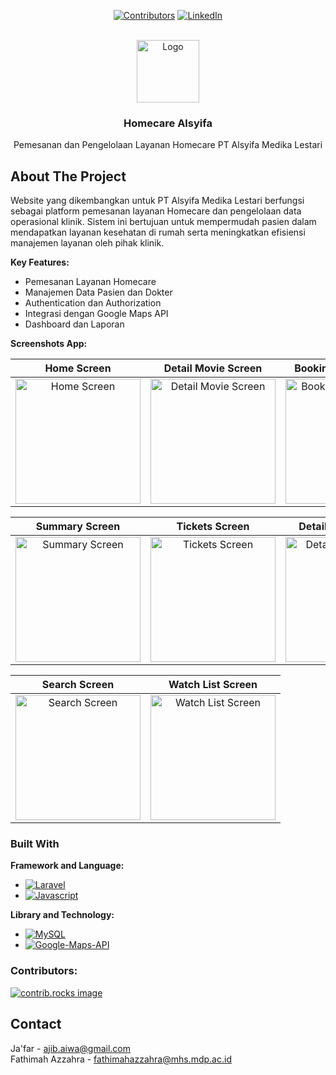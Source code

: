<a id="readme-top"></a>

<div align="center">

[![Contributors][contributors-shield]][contributors-url]
[![LinkedIn][linkedin-shield]][linkedin-url]

</div>
<!-- PROJECT LOGO -->
<br />
<div align="center">
  <a href="https://github.com/jafar144/kp-syifa">
    <img src="public/image/Logo_Kliniks.png" alt="Logo" width="100" height="100">
  </a>

  <h3 align="center">Homecare Alsyifa</h3>

  <p align="center">
    Pemesanan dan Pengelolaan Layanan Homecare PT Alsyifa Medika Lestari
    <br />
  </p>
</div>

<!-- TABLE OF CONTENTS -->
<!-- <details>
  <summary>Table of Contents</summary>
  <ol>
    <li>
      <a href="#about-the-project">About The Project</a>
      <ul>
        <li><a href="#built-with">Built With</a></li>
      </ul>
    </li>
    <li><a href="#contributing">Contributing</a></li>
    <li><a href="#contact">Contact</a></li>
  </ol>
</details> -->

<!-- ABOUT THE PROJECT -->
## About The Project

Website yang dikembangkan untuk PT Alsyifa Medika Lestari berfungsi sebagai platform pemesanan layanan Homecare dan pengelolaan data operasional klinik. Sistem ini bertujuan untuk mempermudah pasien dalam mendapatkan layanan kesehatan di rumah serta meningkatkan efisiensi manajemen layanan oleh pihak klinik. 

**Key Features:**

- Pemesanan Layanan Homecare
- Manajemen Data Pasien dan Dokter
- Authentication dan Authorization
- Integrasi dengan Google Maps API
- Dashboard dan Laporan

**Screenshots App:**
<div align="center">
  
| Home Screen | Detail Movie Screen | Booking Seats Screen |
|:--------------:|:------------:|:---------------:|
| <img src="screenshots/Home.jpeg" alt="Home Screen" width="200"> | <img src="screenshots/Detail Movie.jpeg" alt="Detail Movie Screen" width="200"> | <img src="screenshots/Booking Seats.jpeg" alt="Booking Seats Screen" width="200"> |

| Summary Screen | Tickets Screen | Detail Ticket Screen |
|:-----------:|:----------------:|:-------------:|
| <img src="screenshots/Summary.jpeg" alt="Summary Screen" width="200"> | <img src="screenshots/Tickets.jpeg" alt="Tickets Screen" width="200"> | <img src="screenshots/Detail Ticket.jpeg" alt="Detail Ticket Screen" width="200"> |

| Search Screen | Watch List Screen |
|:-----------:|:----------------:|
| <img src="screenshots/Search.jpeg" alt="Search Screen" width="200"> | <img src="screenshots/Watch List.jpeg" alt="Watch List Screen" width="200"> |

</div>

### Built With

**Framework and Language:**
* [![Laravel][Laravel]][Laravel-url]
* [![Javascript][Javascript]][Javascript-url]

**Library and Technology:**
* [![MySQL][MySQL]][MySQL-url]
* [![Google-Maps-API][Google-Maps-API]][Google-Maps-API-url]

<!-- CONRTIBUTORS -->
### Contributors:

<a href="https://github.com/jafar144/kp-syifa/graphs/contributors">
  <img src="https://contrib.rocks/image?repo=jafar144/kp-syifa" alt="contrib.rocks image" />
</a>

<!-- <p align="right">(<a href="#readme-top">back to top</a>)</p> -->

<!-- CONTACT -->
## Contact

Ja'far - ajib.aiwa@gmail.com
</br>
Fathimah Azzahra - fathimahazzahra@mhs.mdp.ac.id

<!-- MARKDOWN LINKS & IMAGES -->
<!-- https://www.markdownguide.org/basic-syntax/#reference-style-links -->
[contributors-shield]: https://img.shields.io/github/contributors/jafar144/kp-syifa.svg?style=for-the-badge
[contributors-url]: https://github.com/jafar144/kp-syifa/graphs/contributors
[linkedin-shield]: https://img.shields.io/badge/-LinkedIn-black.svg?style=for-the-badge&logo=linkedin&colorB=555
[linkedin-url]: https://www.linkedin.com/in/jafarrmu/

[Laravel]: https://img.shields.io/badge/Laravel-FF2D20?style=for-the-badge&logo=laravel&logoColor=FFFFFF
[Laravel-url]: https://laravel.com/
[Javascript]: https://img.shields.io/badge/Javascript-F7DF1E?style=for-the-badge&logo=javascript&logoColor=FFFFFF
[Javascript-url]: https://ecma-international.org/publications-and-standards/standards/ecma-262/

[MySQL]: https://img.shields.io/badge/MySQL-4479A1?style=for-the-badge&logo=mysql&logoColor=FFFFFF
[MySQL-url]: https://www.mysql.com/
[Google-Maps-API]: https://img.shields.io/badge/Google--Maps--API-4285F4?style=for-the-badge&logo=googlemaps&logoColor=FFFFFF
[Google-Maps-API-url]: https://developers.google.com/maps
